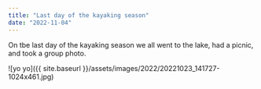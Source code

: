 ```yaml
---
title: "Last day of the kayaking season"
date: "2022-11-04"
---
```


On tbe last day of the kayaking season we all went to the lake, had a picnic, and took a group photo.

![yo yo]({{ site.baseurl }}/assets/images/2022/20221023_141727-1024x461.jpg)
